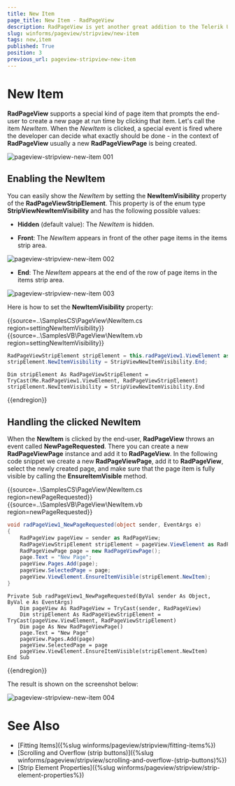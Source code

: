 ```yaml
---
title: New Item
page_title: New Item - RadPageView
description: RadPageView is yet another great addition to the Telerik UI for WinForms suite. As the name implies, this control layouts pages of subcontrols in different views.
slug: winforms/pageview/stripview/new-item
tags: new,item
published: True
position: 3
previous_url: pageview-stripview-new-item
---
```


# New Item

**RadPageView** supports a special kind of page item that prompts the end-user to create a new page at run time by clicking that item. Let's call the item *NewItem*. When the *NewItem* is clicked, a special event is fired where the developer can decide what exactly should be done - in the context of **RadPageView** usually a new **RadPageViewPage** is being created.

![pageview-stripview-new-item 001](images/pageview-stripview-new-item001.png)

## Enabling the NewItem

You can easily show the *NewItem* by setting the __NewItemVisibility__ property of the **RadPageViewStripElement**. This property is of the enum type **StripViewNewItemVisibility** and has the following possible values:

* __Hidden__ (default value): The *NewItem* is hidden.

* __Front__: The *NewItem* appears in front of the other page items in the items strip area.

![pageview-stripview-new-item 002](images/pageview-stripview-new-item002.png)

* __End__: The *NewItem* appears at the end of the row of page items in the items strip area. 

![pageview-stripview-new-item 003](images/pageview-stripview-new-item003.png)   
        
Here is how to set the **NewItemVisibility** property:

{{source=..\SamplesCS\PageView\NewItem.cs region=settingNewItemVisibility}} 
{{source=..\SamplesVB\PageView\NewItem.vb region=settingNewItemVisibility}} 

````C#
RadPageViewStripElement stripElement = this.radPageView1.ViewElement as RadPageViewStripElement;
stripElement.NewItemVisibility = StripViewNewItemVisibility.End;

````
````VB.NET
Dim stripElement As RadPageViewStripElement = TryCast(Me.RadPageView1.ViewElement, RadPageViewStripElement)
stripElement.NewItemVisibility = StripViewNewItemVisibility.End

````

{{endregion}} 

## Handling the clicked NewItem

When the **NewItem** is clicked by the end-user, **RadPageView** throws an event called __NewPageRequested__.  There you can create a new **RadPageViewPage** instance and add it to **RadPageView**. In the following code snippet we create a new **RadPageViewPage**, add it to **RadPageView**, select the newly created page, and make sure that the page item is fully visible by calling the **EnsureItemVisible** method.

{{source=..\SamplesCS\PageView\NewItem.cs region=newPageRequested}} 
{{source=..\SamplesVB\PageView\NewItem.vb region=newPageRequested}} 

````C#
void radPageView1_NewPageRequested(object sender, EventArgs e)
{
    RadPageView pageView = sender as RadPageView;
    RadPageViewStripElement stripElement = pageView.ViewElement as RadPageViewStripElement;
    RadPageViewPage page = new RadPageViewPage();
    page.Text = "New Page";
    pageView.Pages.Add(page);
    pageView.SelectedPage = page;
    pageView.ViewElement.EnsureItemVisible(stripElement.NewItem);
}

````
````VB.NET
Private Sub radPageView1_NewPageRequested(ByVal sender As Object, ByVal e As EventArgs)
    Dim pageView As RadPageView = TryCast(sender, RadPageView)
    Dim stripElement As RadPageViewStripElement = TryCast(pageView.ViewElement, RadPageViewStripElement)
    Dim page As New RadPageViewPage()
    page.Text = "New Page"
    pageView.Pages.Add(page)
    pageView.SelectedPage = page
    pageView.ViewElement.EnsureItemVisible(stripElement.NewItem)
End Sub

````

{{endregion}} 

The result is shown on the screenshot below:

![pageview-stripview-new-item 004](images/pageview-stripview-new-item004.png)

# See Also

* [Fitting Items]({%slug winforms/pageview/stripview/fitting-items%})	
* [Scrolling and Overflow (strip buttons)]({%slug winforms/pageview/stripview/scrolling-and-overflow-(strip-buttons)%})	
* [Strip Element Properties]({%slug winforms/pageview/stripview/strip-element-properties%})	
